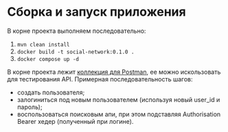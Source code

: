 # Сборка и запуск приложения
В корне проекта выполняем последовательно:

1. `mvn clean install`
2. `docker build -t social-network:0.1.0 .`
3. `docker compose up -d`

В корне проекта лежит [коллекция для Postman](oleg_galimov_social_network.postman_collection.json),
ее можно искользовать для тестирования API.
Примерная последовательность шагов:
- создать пользователя;
- залогиниться под новым пользователем (используя новый user_id и пароль);
- воспользоваться поисковым апи, при этом подставляя Authorisation Bearer хедер (полученный при логине).